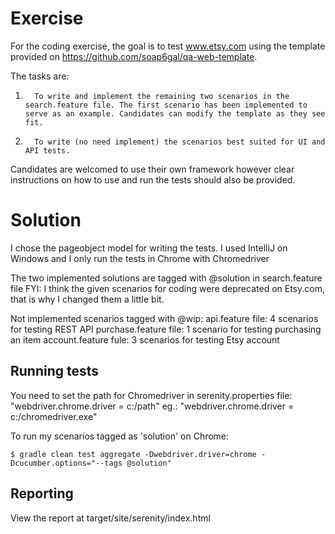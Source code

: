 # Exercise
For the coding exercise, the goal is to test www.etsy.com using the template provided on https://github.com/soap6gal/qa-web-template.

The tasks are:

1.       To write and implement the remaining two scenarios in the search.feature file. The first scenario has been implemented to serve as an example. Candidates can modify the template as they see fit.
2.       To write (no need implement) the scenarios best suited for UI and API tests.

Candidates are welcomed to use their own framework however clear instructions on how to use and run the tests should also be provided.

# Solution
I chose the pageobject model for writing the tests. I used IntelliJ on Windows and I only run the tests in Chrome with Chromedriver

The two implemented solutions are tagged with @solution in search.feature file
FYI: I think the given scenarios for coding were deprecated on Etsy.com, that is why I changed them a little bit.

Not implemented scenarios tagged with @wip:
api.feature file: 4 scenarios for testing REST API
purchase.feature file: 1 scenario for testing purchasing an item
account.feature fule: 3 scenarios for testing Etsy account

## Running tests

You need to set the path for Chromedriver in serenity.properties file:
"webdriver.chrome.driver = c:/path"
eg.: "webdriver.chrome.driver = c:/chromedriver.exe"

To run my scenarios tagged as 'solution' on Chrome:

`$ gradle clean test aggregate -Dwebdriver.driver=chrome -Dcucumber.options="--tags @solution"`

## Reporting

View the report at target/site/serenity/index.html


